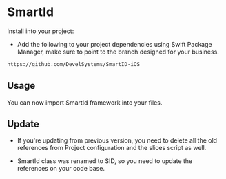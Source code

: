 SmartId
===============


Install into your project:


- Add the following to your project dependencies using Swift Package Manager, make sure to point to the branch designed for your business. 

```bash
https://github.com/DevelSystems/SmartID-iOS
```

## Usage 

You can now import SmartId framework into your files.

## Update

- If you're updating from previous version, you need to delete all the old references from Project configuration and the slices
script as well.

- SmartId class was renamed to SID, so you need to update the references on your code base. 
